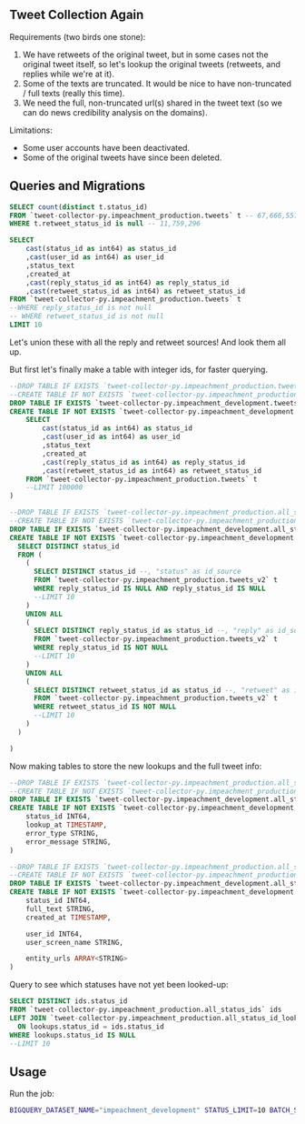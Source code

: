 ## Tweet Collection Again

Requirements (two birds one stone):

  1. We have retweets of the original tweet, but in some cases not the original tweet itself, so let's lookup the original tweets (retweets, and replies while we're at it).
  2. Some of the texts are truncated. It would be nice to have non-truncated / full texts (really this time).
  3. We need the full, non-truncated url(s) shared in the tweet text (so we can do news credibility analysis on the domains).

Limitations:
  + Some user accounts have been deactivated.
  + Some of the original tweets have since been deleted.


## Queries and Migrations

```sql
SELECT count(distinct t.status_id)
FROM `tweet-collector-py.impeachment_production.tweets` t -- 67,666,557
WHERE t.retweet_status_id is null -- 11,759,296
```


```sql
SELECT
    cast(status_id as int64) as status_id
    ,cast(user_id as int64) as user_id
    ,status_text
    ,created_at
    ,cast(reply_status_id as int64) as reply_status_id
    ,cast(retweet_status_id as int64) as retweet_status_id
FROM `tweet-collector-py.impeachment_production.tweets` t
--WHERE reply_status_id is not null
-- WHERE retweet_status_id is not null
LIMIT 10
```

Let's union these with all the reply and retweet sources! And look them all up.

But first let's finally make a table with integer ids, for faster querying.

```sql
--DROP TABLE IF EXISTS `tweet-collector-py.impeachment_production.tweets_v2`;
--CREATE TABLE IF NOT EXISTS `tweet-collector-py.impeachment_production.tweets_v2` as (
DROP TABLE IF EXISTS `tweet-collector-py.impeachment_development.tweets_v2`;
CREATE TABLE IF NOT EXISTS `tweet-collector-py.impeachment_development.tweets_v2` as (
    SELECT
        cast(status_id as int64) as status_id
        ,cast(user_id as int64) as user_id
        ,status_text
        ,created_at
        ,cast(reply_status_id as int64) as reply_status_id
        ,cast(retweet_status_id as int64) as retweet_status_id
    FROM `tweet-collector-py.impeachment_production.tweets` t
    --LIMIT 100000
)
```

```sql
--DROP TABLE IF EXISTS `tweet-collector-py.impeachment_production.all_status_ids`;
--CREATE TABLE IF NOT EXISTS `tweet-collector-py.impeachment_production.all_status_ids` as (
DROP TABLE IF EXISTS `tweet-collector-py.impeachment_development.all_status_ids`;
CREATE TABLE IF NOT EXISTS `tweet-collector-py.impeachment_development.all_status_ids` as (
  SELECT DISTINCT status_id
  FROM (
    (
      SELECT DISTINCT status_id --, "status" as id_source
      FROM `tweet-collector-py.impeachment_production.tweets_v2` t
      WHERE reply_status_id IS NULL AND reply_status_id IS NULL
      --LIMIT 10
    )
    UNION ALL
    (
      SELECT DISTINCT reply_status_id as status_id --, "reply" as id_source
      FROM `tweet-collector-py.impeachment_production.tweets_v2` t
      WHERE reply_status_id IS NOT NULL
      --LIMIT 10
    )
    UNION ALL
    (
      SELECT DISTINCT retweet_status_id as status_id --, "retweet" as id_source
      FROM `tweet-collector-py.impeachment_production.tweets_v2` t
      WHERE retweet_status_id IS NOT NULL
      --LIMIT 10
    )
  )

)
```


Now making tables to store the new lookups and the full tweet info:

```sql
--DROP TABLE IF EXISTS `tweet-collector-py.impeachment_production.all_status_id_lookups`;
--CREATE TABLE IF NOT EXISTS `tweet-collector-py.impeachment_production.all_status_id_lookups` (
DROP TABLE IF EXISTS `tweet-collector-py.impeachment_development.all_status_id_lookups`;
CREATE TABLE IF NOT EXISTS `tweet-collector-py.impeachment_development.all_status_id_lookups` (
    status_id INT64,
    lookup_at TIMESTAMP,
    error_type STRING,
    error_message STRING,
)

--DROP TABLE IF EXISTS `tweet-collector-py.impeachment_production.all_statuses_extended`;
--CREATE TABLE IF NOT EXISTS `tweet-collector-py.impeachment_production.all_statuses_extended` (
DROP TABLE IF EXISTS `tweet-collector-py.impeachment_development.all_statuses_extended`;
CREATE TABLE IF NOT EXISTS `tweet-collector-py.impeachment_development.all_statuses_extended` (
    status_id INT64,
    full_text STRING,
    created_at TIMESTAMP,

    user_id INT64,
    user_screen_name STRING,

    entity_urls ARRAY<STRING>
)
```

Query to see which statuses have not yet been looked-up:

```sql
SELECT DISTINCT ids.status_id
FROM `tweet-collector-py.impeachment_production.all_status_ids` ids
LEFT JOIN `tweet-collector-py.impeachment_production.all_status_id_lookups` lookups
  ON lookups.status_id = ids.status_id
WHERE lookups.status_id IS NULL
--LIMIT 10
```

## Usage

Run the job:

```sh
BIGQUERY_DATASET_NAME="impeachment_development" STATUS_LIMIT=10 BATCH_SIZE=10  python -m app.tweet_recollection.second_passer
```
